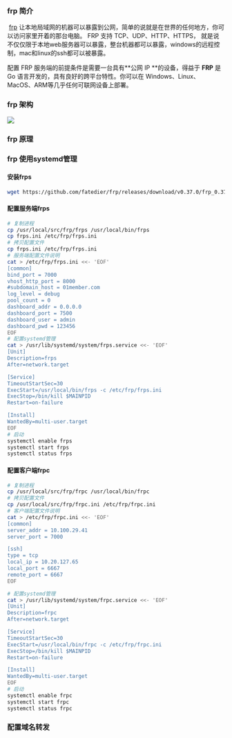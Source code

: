 ### frp 简介

​	[frp](https://java-er.com/blog/tag/frp/) 让本地局域网的机器可以暴露到公网，简单的说就是在世界的任何地方，你可以访问家里开着的那台电脑。
FRP 支持 TCP、UDP、HTTP、HTTPS， 就是说不仅仅限于本地web服务器可以暴露，整台机器都可以暴露，windows的远程控制，mac和linux的ssh都可以被暴露。

配置 FRP 服务端的前提条件是需要一台具有**公网 IP **的设备，得益于 **FRP** 是 Go 语言开发的，具有良好的跨平台特性。你可以在 Windows、Linux、MacOS、ARM等几乎任何可联网设备上部署。

### frp 架构

![](https://mingyue-1300243549.cos.ap-chengdu.myqcloud.com/picgo/20191205/frp-index.png)

### frp 原理



### frp 使用systemd管理

#### 安装frps
```bash
wget https://github.com/fatedier/frp/releases/download/v0.37.0/frp_0.37.0_linux_amd64.tar.gz -P /usr/local/src

```

#### 配置服务端frps

```bash
# 复制进程
cp /usr/local/src/frp/frps /usr/local/bin/frps
cp frps.ini /etc/frp/frps.ini
# 拷贝配置文件
cp frps.ini /etc/frp/frps.ini
# 服务端配置文件说明
cat > /etc/frp/frps.ini <<- 'EOF'
[common]
bind_port = 7000
vhost_http_port = 8000
#subdomain_host = 01member.com
log_level = debug
pool_count = 0
dashboard_addr = 0.0.0.0
dashboard_port = 7500
dashboard_user = admin
dashboard_pwd = 123456
EOF
# 配置systemd管理
cat > /usr/lib/systemd/system/frps.service <<- 'EOF'
[Unit]
Description=frps
After=network.target

[Service]
TimeoutStartSec=30
ExecStart=/usr/local/bin/frps -c /etc/frp/frps.ini
ExecStop=/bin/kill $MAINPID
Restart=on-failure

[Install]
WantedBy=multi-user.target
EOF
# 启动
systemctl enable frps
systemctl start frps
systemctl status frps
```

#### 配置客户端frpc

```bash
# 复制进程
cp /usr/local/src/frp/frpc /usr/local/bin/frpc
# 拷贝配置文件
cp /usr/local/src/frp/frpc.ini /etc/frp/frpc.ini
# 客户端配置文件说明
cat > /etc/frp/frpc.ini <<- 'EOF'
[common]
server_addr = 10.100.29.41
server_port = 7000

[ssh]
type = tcp
local_ip = 10.20.127.65
local_port = 6667
remote_port = 6667
EOF

# 配置systemd管理
cat > /usr/lib/systemd/system/frpc.service <<- 'EOF'
[Unit]
Description=frpc
After=network.target

[Service]
TimeoutStartSec=30
ExecStart=/usr/local/bin/frpc -c /etc/frp/frpc.ini
ExecStop=/bin/kill $MAINPID
Restart=on-failure

[Install]
WantedBy=multi-user.target
EOF
# 启动
systemctl enable frpc
systemctl start frpc
systemctl status frpc
```

### 配置域名转发



